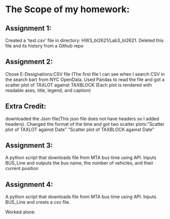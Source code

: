 
# The Scope of my homework:
## Assignment 1:
Created a 'test.csv' file in directory: HW3_bl2621/Lab3_bl2621. Deleted this file and its history from a Github repo

## Assignment 2:
Chose E-Designations:CSV file (The first file I can see when I search CSV in the search bar) from NYC OpenData. 
Used Pandas to read the file and got a scatter plot of TAXLOT against TAXBLOCK
(Each plot is rendered with readable axes, title, legend, and caption)

## Extra Credit:
downloaded the Json file(This json file does not have headers so I added headers). Changed the format of the time and got two scatter plots:"Scatter plot of TAXLOT against Date" "Scatter plot of TAXBLOCK against Date"

## Assignment 3:
A python script that downloads file from MTA bus time using API. Inputs BUS_Line and outputs the bus name,
the number of vehicles, and their current position

## Assignment 4:
A python script that downloads file from MTA bus time using API. Inputs BUS_Line and creats a csv file.

Worked alone.

